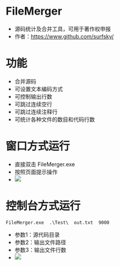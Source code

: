 # FileMerger

- 源码统计及合并工具，可用于著作权申报
- 作者：https://www.github.com/surfsky/


# 功能

- 合并源码
- 可设置文本编码方式
- 可控制输出行数
- 可跳过连续空行
- 可跳过连续注释行
- 可统计各种文件的数目和代码行数


# 窗口方式运行

- 直接双击 FileMerger.exe
- 按照页面提示操作
- ![](https://github.com/surfsky/FileMerger/images/form.png)

         
# 控制台方式运行

```
FileMerger.exe  .\Test\  out.txt  9000
```

- 参数1：源代码目录
- 参数2：输出文件路径
- 参数3：输出文件行数
- ![](https://github.com/surfsky/FileMerger/images/console.png)
